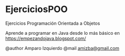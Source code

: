 # EjerciciosPOO

Ejercicios Programación Orientada a Objetos

Aprende a programar en Java desde lo más básico en https://empezandojava.blogspot.com/

@author Amparo Izquierdo
@mail amizba@gmail.com
